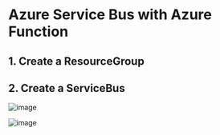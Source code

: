 # Azure Service Bus with Azure Function

## 1. Create a ResourceGroup



## 2. Create a ServiceBus

![image](https://github.com/luiscoco/Azure-Service-Bus-with-Azure-Function/assets/32194879/8a6f4999-ac8b-4f7e-a277-ee6988427d36)

![image](https://github.com/luiscoco/Azure-Service-Bus-with-Azure-Function/assets/32194879/313461b6-3564-4ab9-9acc-99f7a5287651)


